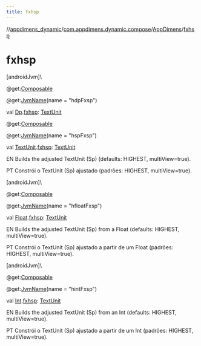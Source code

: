```yaml
---
title: fxhsp
---
```

//[appdimens_dynamic](../../../index.html)/[com.appdimens.dynamic.compose](../index.html)/[AppDimens](index.html)/[fxhsp](fxhsp.html)



# fxhsp



[androidJvm]\




@get:[Composable](https://developer.android.com/reference/kotlin/androidx/compose/runtime/Composable.html)



@get:[JvmName](https://kotlinlang.org/api/core/kotlin-stdlib/kotlin.jvm/-jvm-name/index.html)(name = &quot;hdpFxsp&quot;)



val [Dp](https://developer.android.com/reference/kotlin/androidx/compose/ui/unit/Dp.html).[fxhsp](fxhsp.html): [TextUnit](https://developer.android.com/reference/kotlin/androidx/compose/ui/unit/TextUnit.html)





@get:[Composable](https://developer.android.com/reference/kotlin/androidx/compose/runtime/Composable.html)



@get:[JvmName](https://kotlinlang.org/api/core/kotlin-stdlib/kotlin.jvm/-jvm-name/index.html)(name = &quot;hspFxsp&quot;)



val [TextUnit](https://developer.android.com/reference/kotlin/androidx/compose/ui/unit/TextUnit.html).[fxhsp](fxhsp.html): [TextUnit](https://developer.android.com/reference/kotlin/androidx/compose/ui/unit/TextUnit.html)



EN Builds the adjusted TextUnit (Sp) (defaults: HIGHEST, multiView=true).



PT Constrói o TextUnit (Sp) ajustado (padrões: HIGHEST, multiView=true).





[androidJvm]\




@get:[Composable](https://developer.android.com/reference/kotlin/androidx/compose/runtime/Composable.html)



@get:[JvmName](https://kotlinlang.org/api/core/kotlin-stdlib/kotlin.jvm/-jvm-name/index.html)(name = &quot;hfloatFxsp&quot;)



val [Float](https://kotlinlang.org/api/core/kotlin-stdlib/kotlin/-float/index.html).[fxhsp](fxhsp.html): [TextUnit](https://developer.android.com/reference/kotlin/androidx/compose/ui/unit/TextUnit.html)



EN Builds the adjusted TextUnit (Sp) from a Float (defaults: HIGHEST, multiView=true).



PT Constrói o TextUnit (Sp) ajustado a partir de um Float (padrões: HIGHEST, multiView=true).





[androidJvm]\




@get:[Composable](https://developer.android.com/reference/kotlin/androidx/compose/runtime/Composable.html)



@get:[JvmName](https://kotlinlang.org/api/core/kotlin-stdlib/kotlin.jvm/-jvm-name/index.html)(name = &quot;hintFxsp&quot;)



val [Int](https://kotlinlang.org/api/core/kotlin-stdlib/kotlin/-int/index.html).[fxhsp](fxhsp.html): [TextUnit](https://developer.android.com/reference/kotlin/androidx/compose/ui/unit/TextUnit.html)



EN Builds the adjusted TextUnit (Sp) from an Int (defaults: HIGHEST, multiView=true).



PT Constrói o TextUnit (Sp) ajustado a partir de um Int (padrões: HIGHEST, multiView=true).



